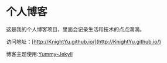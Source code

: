 # 个人博客

这是我的个人博客项目，里面会记录生活和技术的点点滴滴。


访问地址：[http://KnightYu.github.io/](http://KnightYu.github.io/)


博客主题使用:[Yummy-Jekyll](https://github.com/DONGChuan/Yummy-Jekyll)
